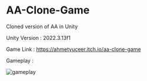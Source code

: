 # AA-Clone-Game
Cloned version of AA in Unity

Unity Version : 2022.3.13f1

Game Link : https://ahmetyuceer.itch.io/aa-clone-game

Gameplay :

![gameplay](https://github.com/AhmetYuceer/AA-Clone-Game/assets/93636472/1d6843df-6e86-43fc-a8bc-2ab4e167b698)

